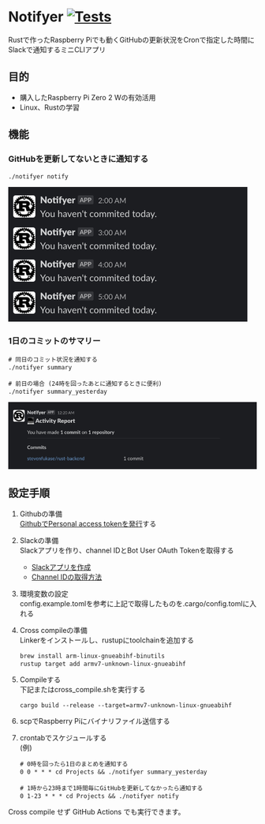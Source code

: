 # Notifyer [![Tests](https://github.com/stevenfukase/notifyer/actions/workflows/tests.yml/badge.svg)](https://github.com/stevenfukase/notifyer/actions/workflows/tests.yml)

Rustで作ったRaspberry Piでも動くGitHubの更新状況をCronで指定した時間にSlackで通知するミニCLIアプリ

## 目的

- 購入したRaspberry Pi Zero 2 Wの有効活用
- Linux、Rustの学習

## 機能

### GitHubを更新してないときに通知する

```shell
./notifyer notify
```

![Notifyer](readme_images/notifyer.png)

### 1日のコミットのサマリー

```shell
# 同日のコミット状況を通知する
./notifyer summary

# 前日の場合 (24時を回ったあとに通知するときに便利)
./notifyer summary_yesterday
```

![Summary](readme_images/summary.png)

## 設定手順

1. Githubの準備  
[GithubでPersonal access tokenを発行](https://github.com/settings/tokens)する

1. Slackの準備  
Slackアプリを作り、channel IDとBot User OAuth Tokenを取得する
    - [Slackアプリを作成](https://api.slack.com/apps)
    - [Channel IDの取得方法](https://api.slack.com/messaging/sending)

1. 環境変数の設定  
config.example.tomlを参考に上記で取得したものを.cargo/config.tomlに入れる

1. Cross compileの準備  
Linkerをインストールし、rustupにtoolchainを追加する

    ```shell
    brew install arm-linux-gnueabihf-binutils
    rustup target add armv7-unknown-linux-gnueabihf
    ```

1. Compileする  
下記またはcross_compile.shを実行する

    ```shell
    cargo build --release --target=armv7-unknown-linux-gnueabihf
    ```

1. scpでRaspberry Piにバイナリファイル送信する
1. crontabでスケジュールする  
    (例)

    ```shell
    # 0時を回ったら1日のまとめを通知する
    0 0 * * * cd Projects && ./notifyer summary_yesterday

    # 1時から23時まで1時間毎にGitHubを更新してなかったら通知する
    0 1-23 * * * cd Projects && ./notifyer notify
    ```

Cross compile せず GitHub Actions でも実行できます。
